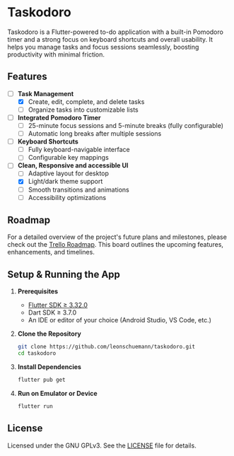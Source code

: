 # Taskodoro

Taskodoro is a Flutter-powered to-do application with a built-in Pomodoro timer and a strong focus on keyboard shortcuts and overall usability. It helps you manage tasks and focus sessions seamlessly, boosting productivity with minimal friction.

## Features
- [ ] **Task Management**
  - [x] Create, edit, complete, and delete tasks
  - [ ] Organize tasks into customizable lists

- [ ] **Integrated Pomodoro Timer**
  - [ ] 25-minute focus sessions and 5-minute breaks (fully configurable)
  - [ ] Automatic long breaks after multiple sessions

- [ ] **Keyboard Shortcuts**
  - [ ] Fully keyboard-navigable interface
  - [ ] Configurable key mappings

- [ ] **Clean, Responsive and accessible UI**
  - [ ] Adaptive layout for desktop
  - [x] Light/dark theme support
  - [ ] Smooth transitions and animations
  - [ ] Accessibility optimizations

## Roadmap

For a detailed overview of the project's future plans and milestones, please check out the [Trello Roadmap](https://trello.com/b/AERvgjyl/taskodoro-roadmap). This board outlines the upcoming features, enhancements, and timelines.

## Setup & Running the App

1. **Prerequisites**
   - [Flutter SDK ≥ 3.32.0](https://flutter.dev/docs/get-started/install)
   - Dart SDK ≥ 3.7.0
   - An IDE or editor of your choice (Android Studio, VS Code, etc.)

2. **Clone the Repository**  
   ```bash
   git clone https://github.com/leonschuemann/taskodoro.git
   cd taskodoro
   ```

3. **Install Dependencies**
   ```bash
   flutter pub get
   ```

4. **Run on Emulator or Device**
   ```bash
   flutter run
   ```

## License

Licensed under the GNU GPLv3. See the [LICENSE](LICENSE) file for details.
